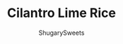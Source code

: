---
layout: ../../layouts/MarkdownPostLayout.astro
title: Cilantro Lime Rice
author: ShugarySweets
pubDate: 2019-05-01
description: "This Copycat Chipotle Cilantro Lime Rice recipe is packed with color and flavor. It makes a perfect side dish for any Tex-Mex meal!"
image_url: https://www.shugarysweets.com/wp-content/uploads/2019/04/cilantro-lime-rice-5.jpg
tags: ["Side Dishes","Mexican"]
calories: 36
protein: 1
carbohydrates: 8
fats: 0
fiber: 0
ingredients: ["1 cup jasmine rice, rinsed","2 cups water","1 bay leaf","1/2 lime, juiced","1/2 lemon, juiced","1/2 teaspoon kosher salt","1/3 cup cilantro, chopped"]
serves: 6
time: "25 minutes"
prepTime: "5 minutes"
instructions: ["Add rinsed long grain rice to saucepan with water and a bay leaf. Bring to a boil over medium high heat.","Once boiling, cover rice, and reduce heat to low (simmer). Cook for about 15-20 minutes.","Once rice is tender to your desired doneness, remove from heat. Add lime and lemon juice, salt, and cilantro.","Toss with a fork and serve immediately."]
nutrition: ["36 calories","8 grams carbohydrates","0 milligrams cholesterol","0 grams fat","0 grams fiber","1 grams protein","0 grams saturated fat","109 milligrams sodium","0 grams sugar","0 grams trans fat","0 grams unsaturated fat"]
---